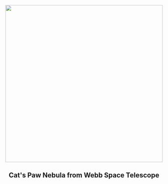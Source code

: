 
<p align="center"><img src="https://apod.nasa.gov/apod/image/2507/CatsPaw_Webb_960.jpg" width="500" height="500"></p>
<h2 align="center"> Cat's Paw Nebula from Webb Space Telescope </h2>
